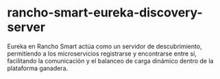# rancho-smart-eureka-discovery-server
Eureka en Rancho Smart actúa como un servidor de descubrimiento, permitiendo a los microservicios registrarse y encontrarse entre sí, facilitando la comunicación y el balanceo de carga dinámico dentro de la plataforma ganadera.
